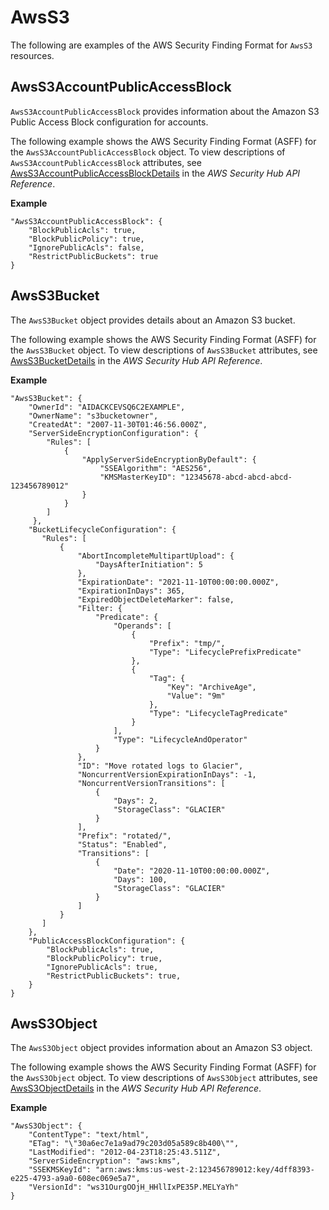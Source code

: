 # AwsS3<a name="asff-resourcedetails-awss3"></a>

The following are examples of the AWS Security Finding Format for `AwsS3` resources\.

## AwsS3AccountPublicAccessBlock<a name="asff-resourcedetails-awss3accountpublicaccessblock"></a>

`AwsS3AccountPublicAccessBlock` provides information about the Amazon S3 Public Access Block configuration for accounts\.

The following example shows the AWS Security Finding Format \(ASFF\) for the `AwsS3AccountPublicAccessBlock` object\. To view descriptions of `AwsS3AccountPublicAccessBlock` attributes, see [AwsS3AccountPublicAccessBlockDetails](https://docs.aws.amazon.com/securityhub/1.0/APIReference/API_AwsS3AccountPublicAccessBlockDetails.html) in the *AWS Security Hub API Reference*\.

**Example**

```
"AwsS3AccountPublicAccessBlock": {
    "BlockPublicAcls": true,
    "BlockPublicPolicy": true,
    "IgnorePublicAcls": false,
    "RestrictPublicBuckets": true
}
```

## AwsS3Bucket<a name="asff-resourcedetails-awss3bucket"></a>

The `AwsS3Bucket` object provides details about an Amazon S3 bucket\.

The following example shows the AWS Security Finding Format \(ASFF\) for the `AwsS3Bucket` object\. To view descriptions of `AwsS3Bucket` attributes, see [AwsS3BucketDetails](https://docs.aws.amazon.com/securityhub/1.0/APIReference/API_AwsS3BucketDetails.html) in the *AWS Security Hub API Reference*\.

**Example**

```
"AwsS3Bucket": {
    "OwnerId": "AIDACKCEVSQ6C2EXAMPLE",
    "OwnerName": "s3bucketowner",
    "CreatedAt": "2007-11-30T01:46:56.000Z",
    "ServerSideEncryptionConfiguration": {
        "Rules": [
            {
                "ApplyServerSideEncryptionByDefault": {
                    "SSEAlgorithm": "AES256",
                    "KMSMasterKeyID": "12345678-abcd-abcd-abcd-123456789012"
                }
            }
        ]
     },
    "BucketLifecycleConfiguration": {
       "Rules": [
           {
               "AbortIncompleteMultipartUpload": {
                   "DaysAfterInitiation": 5
               },
               "ExpirationDate": "2021-11-10T00:00:00.000Z",
               "ExpirationInDays": 365,
               "ExpiredObjectDeleteMarker": false,
               "Filter: {
                   "Predicate": {
                       "Operands": [
                           {
                               "Prefix": "tmp/",
                               "Type": "LifecyclePrefixPredicate"
                           },
                           {
                               "Tag": {
                                   "Key": "ArchiveAge",
                                   "Value": "9m"
                               },
                               "Type": "LifecycleTagPredicate"
                           }
                       ],
                       "Type": "LifecycleAndOperator"
                   }
               },
               "ID": "Move rotated logs to Glacier",
               "NoncurrentVersionExpirationInDays": -1,
               "NoncurrentVersionTransitions": [
                   {
                       "Days": 2,
                       "StorageClass": "GLACIER"
                   }
               ],
               "Prefix": "rotated/",
               "Status": "Enabled",
               "Transitions": [
                   {
                       "Date": "2020-11-10T00:00:00.000Z",
                       "Days": 100,
                       "StorageClass": "GLACIER"
                   }
               ]
           }
       ]
    },
    "PublicAccessBlockConfiguration": {
        "BlockPublicAcls": true,
        "BlockPublicPolicy": true,
        "IgnorePublicAcls": true,
        "RestrictPublicBuckets": true,
    }
}
```

## AwsS3Object<a name="asff-resourcedetails-awss3object"></a>

The `AwsS3Object` object provides information about an Amazon S3 object\.

The following example shows the AWS Security Finding Format \(ASFF\) for the `AwsS3Object` object\. To view descriptions of `AwsS3Object` attributes, see [AwsS3ObjectDetails](https://docs.aws.amazon.com/securityhub/1.0/APIReference/API_AwsS3ObjectDetails.html) in the *AWS Security Hub API Reference*\.

**Example**

```
"AwsS3Object": {
    "ContentType": "text/html",
    "ETag": "\"30a6ec7e1a9ad79c203d05a589c8b400\"",
    "LastModified": "2012-04-23T18:25:43.511Z",
    "ServerSideEncryption": "aws:kms",
    "SSEKMSKeyId": "arn:aws:kms:us-west-2:123456789012:key/4dff8393-e225-4793-a9a0-608ec069e5a7",
    "VersionId": "ws31OurgOOjH_HHllIxPE35P.MELYaYh"
}
```